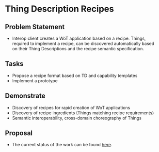 Thing Description Recipes
=========================

Problem Statement
-----------------
- Interop client creates a WoT application based on a recipe. Things, required to implement a recipe, can be discovered automatically based on their Thing Descriptions and the recipe semantic specification.

Tasks
------
- Propose a recipe format based on TD and capability templates 
- Implement a prototype

Demonstrate
-----------
- Discovery of recipes for rapid creation of WoT applications
- Discovery of recipe ingredients (Things matching recipe requirements)
- Semantic interoperability, cross-domain choreography of Things

Proposal
-------
- The current status of the work can be found [here](https://github.com/w3c/wot/blob/master/linked-data/contributions/thing-description-recipes).

